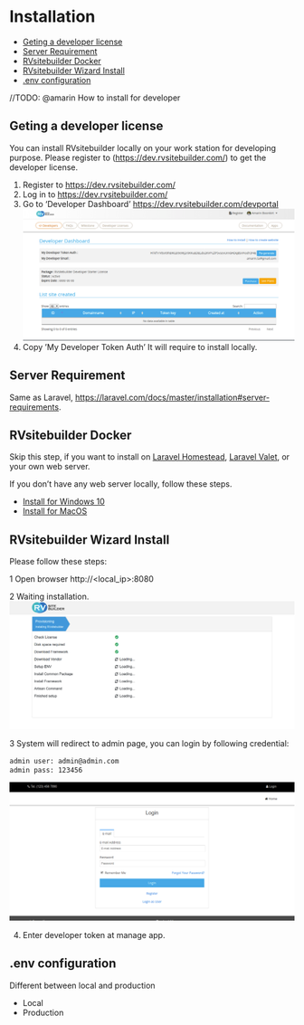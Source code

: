 # Installation

  - [Geting a developer license](#Geting-a-developer-license)
  - [Server Requirement](#Server-Requirement )
  - [RVsitebuilder Docker](#RVsitebuilder-Docker)  
  - [RVsitebuilder Wizard Install](#RVsitebuilder-Wizard-Install)
  - [.env configuration](#.env-configuration )
  
//TODO: @amarin How to install for developer

<a name="Geting-a-developer-license"></a>
## Geting a developer license

You can install RVsitebuilder locally on your work station for developing purpose. Please register to (https://dev.rvsitebuilder.com/) to get the developer license. 

1. Register to https://dev.rvsitebuilder.com/
2. Log in to https://dev.rvsitebuilder.com/
2. Go to ‘Developer Dashboard’ https://dev.rvsitebuilder.com/devportal
![DeveloperDashboard](images/dev.rvsitebuilder.com_developer_dashboard.png)
3. Copy ’My Developer Token Auth’ It will require to install locally. 


<a name="Server-Requirement"></a>
## Server Requirement 

Same as Laravel, https://laravel.com/docs/master/installation#server-requirements. 

<a name="RVsitebuilder-Docker"></a>
## RVsitebuilder Docker 

Skip this step, if you want to install on [Laravel Homestead](https://laravel.com/docs/master/homestead), [Laravel Valet](https://laravel.com/docs/master/valet), or your own web server.

If you don’t have any web server locally, follow these steps. 

<a name="Installation"></a>

- [Install for Windows 10](installation-for-windows10.md)
- [Install for MacOS](installation-for-macos.md)

<a name="RVsitebuilder-Wizard-Install"></a>
## RVsitebuilder Wizard Install
<a name="Goto Admin"></a>

Please follow these steps: 

1 Open browser http://<local_ip>:8080

2 Waiting installation.
![DeveloperDashboard](images/sb7_wizard_install.png)

3 System will redirect to admin page, you can login by following credential:
~~~
admin user: admin@admin.com
admin pass: 123456
~~~

![DeveloperDashboard](images/sb7_admin_login.png)

4. Enter developer token at manage app.

 
 
 
<a name=".env-configuration"></a>
## .env configuration 

Different between local and production 

- Local
- Production  

 
